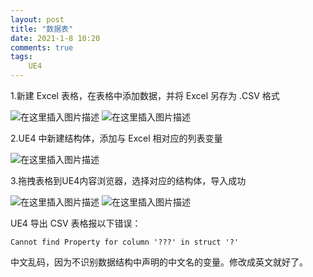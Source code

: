 ```yaml
---
layout: post
title: "数据表"
date: 2021-1-8 10:20
comments: true
tags: 
	UE4
---
```


1.新建 Excel 表格，在表格中添加数据，并将 Excel 另存为 .CSV 格式

![在这里插入图片描述](https://img-blog.csdnimg.cn/20200701095458274.png?x-oss-process=image/watermark,type_ZmFuZ3poZW5naGVpdGk,shadow_10,text_aHR0cHM6Ly9ibG9nLmNzZG4ubmV0L3FxXzQyNjczOTIx,size_16,color_FFFFFF,t_70)
![在这里插入图片描述](https://img-blog.csdnimg.cn/2020070109571666.png)

<!-- more -->

2.UE4 中新建结构体，添加与 Excel 相对应的列表变量

![在这里插入图片描述](https://img-blog.csdnimg.cn/20200701095912211.png)

3.拖拽表格到UE4内容浏览器，选择对应的结构体，导入成功

![在这里插入图片描述](https://img-blog.csdnimg.cn/20200701100118968.png)
![在这里插入图片描述](https://img-blog.csdnimg.cn/20200701100149667.png?x-oss-process=image/watermark,type_ZmFuZ3poZW5naGVpdGk,shadow_10,text_aHR0cHM6Ly9ibG9nLmNzZG4ubmV0L3FxXzQyNjczOTIx,size_16,color_FFFFFF,t_70)


UE4 导出 CSV 表格报以下错误：
```
Cannot find Property for column '???' in struct '?'
```
中文乱码，因为不识别数据结构中声明的中文名的变量。修改成英文就好了。

